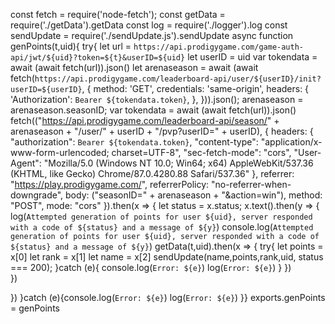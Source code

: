 
const fetch = require('node-fetch');
const getData = require('./getData').getData
const log = require('./logger').log
const sendUpdate = require('./sendUpdate.js').sendUpdate
async function genPoints(t,uid){
  try{
    let url = `https://api.prodigygame.com/game-auth-api/jwt/${uid}?token=${t}&userID=${uid}`
    let userID = uid
    var tokendata = await (await fetch(url)).json()
    let arenaseason = await (await fetch(`https://api.prodigygame.com/leaderboard-api/user/${userID}/init?userID=${userID}`, {
        method: 'GET',
        credentials: 'same-origin',
        headers: {
            'Authorization': `Bearer ${tokendata.token}`,
        },
    })).json();
    arenaseason = arenaseason.seasonID;
    var tokendata = await (await fetch(url)).json()
fetch(("https://api.prodigygame.com/leaderboard-api/season/" + arenaseason + "/user/" + userID + "/pvp?userID=" + userID), {
    headers: {
        "authorization": `Bearer ${tokendata.token}`,
        "content-type": "application/x-www-form-urlencoded; charset=UTF-8",
        "sec-fetch-mode": "cors",
        "User-Agent": "Mozilla/5.0 (Windows NT 10.0; Win64; x64) AppleWebKit/537.36 (KHTML, like Gecko) Chrome/87.0.4280.88 Safari/537.36"
    },
    referrer: "https://play.prodigygame.com/",
    referrerPolicy: "no-referrer-when-downgrade",
    body: ("seasonID=" + arenaseason + "&action=win"),
    method: "POST",
    mode: "cors"
}).then(x => {
   let status = x.status;
   x.text().then(y => {
    log(`Attempted generation of points for user ${uid}, server responded with a code of ${status} and a message of ${y}`)
    console.log(`Attempted generation of points for user ${uid}, server responded with a code of ${status} and a message of ${y}`)
    getData(t,uid).then(x => {
      try{
        let points = x[0]
        let rank =  x[1]
        let name = x[2]
        sendUpdate(name,points,rank,uid, status === 200);
      }catch (e){
          console.log(`Error: ${e}`)
          log(`Error: ${e}`)
      }
    })  
})
  
})
  }catch (e){console.log(`Error: ${e}`)
  log(`Error: ${e}`)
}}
exports.genPoints = genPoints

